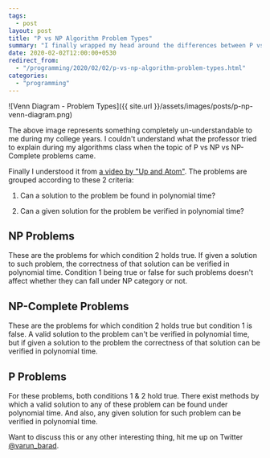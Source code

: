 ```yaml
---
tags:
  - post
layout: post
title: "P vs NP Algorithm Problem Types"
summary: "I finally wrapped my head around the differences between P vs NP vs NP-Complete problems"
date: 2020-02-02T12:00:00+0530
redirect_from:
  - "/programming/2020/02/02/p-vs-np-algorithm-problem-types.html"
categories:
  - "programming"
---
```


![Venn Diagram - Problem Types]({{ site.url }}/assets/images/posts/p-np-venn-diagram.png)

The above image represents something completely un-understandable to me during my college years. I couldn't understand what the professor tried to explain during my algorithms class when the topic of P vs NP vs NP-Complete problems came.

Finally I understood it from [a video by "Up and Atom"](https://www.youtube.com/watch?v=EHp4FPyajKQ). The problems are grouped according to these 2 criteria:

1. Can a solution to the problem be found in polynomial time?

2. Can a given solution for the problem be verified in polynomial time?

## NP Problems

These are the problems for which condition 2 holds true. If given a solution to such problem, the correctness of that solution can be verified in polynomial time. Condition 1 being true or false for such problems doesn't affect whether they can fall under NP category or not.

## NP-Complete Problems

These are the problems for which condition 2 holds true but condition 1 is false. A valid solution to the problem can't be verified in polynomial time, but if given a solution to the problem the correctness of that solution can be verified in polynomial time.

## P Problems

For these problems, both conditions 1 & 2 hold true. There exist methods by which a valid solution to any of these problem can be found under polynomial time. And also, any given solution for such problem can be verified in polynomial time.

Want to discuss this or any other interesting thing, hit me up on Twitter [@varun_barad](https://twitter.com/varun_barad).
